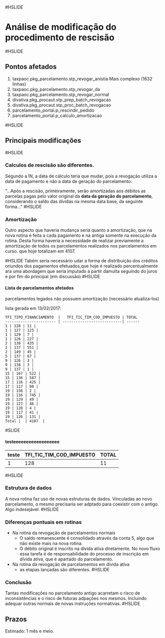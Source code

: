 #HSLIDE
# Análise de modificação do procedimento de rescisão
#HSLIDE
## Pontos afetados
  1. taxpaoc.pkg_parcelamento.stp_revogar_anistia
      Mais complexo (1632 linhas)
  2. taxpaoc.pkg_parcelamento.stp_revogar_da
  3. taxpaoc.pkg_parcelamento.stp_revogar_normal
  4. divativa.pkg_procaut.stp_prep_batch_revogacao
  5. divativa.pkg_procaut.stp_proc_batch_revogacao
  6. parcelamento_portal.p_rescindir_pedido
  7. parcelamento_portal.p_calculo_amortizacao

#HSLIDE
## Principais modificações
#HSLIDE
### Calculos de rescisão são diferentes.
Segundo a IN, a data de cálculo teria que mudar, pois a revogação 
  utiliza a data de pagamento e não a data de geração do parcelamento:
  
  "...Após a rescisão, primeiramente, serão amortizadas aos débitos as 
  parcelas pagas pelo valor original da **data da geração do 
  parcelamento**, considerando o saldo das dívidas na mesma data 
  base, da seguinte forma..."
#HSLIDE
### Amortização
Outro aspecto que haveria mudança seria quanto a amortização, que 
na nova rotina é feita a cada pagamento e na antiga somente na execução
da rotina. Desta forma haveria a necessidade de realizar
previamente a amortização de todos os parcelamentos realizados
nos parcelamentos em curso. que hoje totalizam em 4107.

#HSLIDE
Tabém seria necessário udar a forma de distribuição dos créditos 
oriundos dos pagamentos efetuados,que hoje é realizado percentualmente 
ara uma abordagem que seria imputado a partir damulta seguindo do juros
e por fim do principal (em discussão)
#HSLIDE
#### Lista de parcelamentos afetados
parcelamentos legados não possuem amortização (necessário atualiza-los)

lista gerada em 13/02/2017: 

    TFI_TIPO_FINANCIAMENTO  |	TFI_TIC_TIM_COD_IMPUESTO | TOTAL
    ----------------------- | ---------------------------| ------ 
    1 | 128 | 11 |
    1 | 127 | 125 |
    1 | 129 | 7 |
    1 | 126 | 227 |
    2 | 138 | 435 |
    2 | 137 | 551 |
    2 | 149 | 45 |
    5 | 137 | 67 |
    9 | 126 | 3 |
    9 | 138 | 3 |
    9 | 137 | 1 |
    15 | 167 | 522 |
    15 | 136 | 587 |
    17 | 116 | 425 |
    17 | 117 | 80 |
    19 | 156 | 2 |
    19 | 116 | 745 |
    19 | 129 | 49 |
    19 | 127 | 46 |
    19 | 128 | 4 |
    19 | 117 | 41 |
    19 | 126 | 131 |
    Total |  | 4107  |
#SLIDE
#### testeeeeeeeeeeeeeeeeee
teste | TFI_TIC_TIM_COD_IMPUESTO | TOTAL
----- | -------------------------| ------ 
1     | 128                      | 11 


#HSLIDE
### Estrutura de dados
A nova rotina faz uso de novas estruturas de dados. Vinculadas ao novo
parcelamento, o mesmo precisaria ser adptado para coexistir com o antigo.
Algo indesejável.
#HSLIDE
### Diferenças pontuais em rotinas

- Na rotina da revogação de parcelamentos normais
  - O saldo remanescente é consolidado através da conta 5,
  algo que não existe mais na nova rotina.
  - O débito original é inscrito na dívida ativa diretamente. No novo fluxo
  essa tarefa é de responsabilidade do processo de inscrição em dívida ativa,
  que é apartado do parcelamento.
- Na rotina da revogação de parcelamentos em divida ativa
  - as etapas lançadas são diferentes.
#HSLIDE
### Conclusão
Tantas modificações no parcelamento antigo acarretam o risco de inconsistências
e o risco de futuras adpações nos mesmos. Incluindo adequar outras normais de novas instruções normativas.
#HSLIDE
## Prazos

Estimado: 1 mês e meio.

